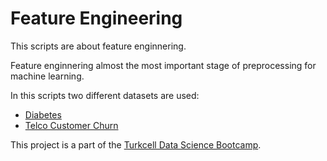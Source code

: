 # Feature Engineering

This scripts are about feature enginnering.

Feature enginnering almost the most important stage of preprocessing for machine learning.

In this scripts two different datasets are used:
- [Diabetes](https://www.kaggle.com/datasets/uciml/pima-indians-diabetes-database)
- [Telco Customer Churn](https://www.kaggle.com/datasets/blastchar/telco-customer-churn)


This project is a part of the [Turkcell Data Science Bootcamp](https://gelecegiyazanlar.turkcell.com.tr/gelecegi-yazanlar).

